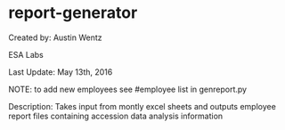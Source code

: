 # report-generator
Created by: Austin Wentz

ESA Labs

Last Update: May 13th, 2016

NOTE: to add new employees see #employee list in genreport.py

Description:
Takes input from montly excel sheets and outputs employee report files containing accession data analysis information
